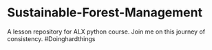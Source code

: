 # Sustainable-Forest-Management
A lesson repository for ALX python course. Join me on this journey of consistency. #Doinghardthings
